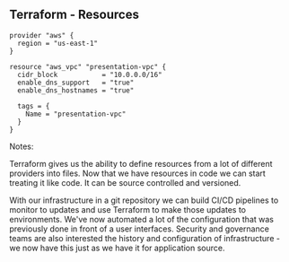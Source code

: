 ## Terraform - Resources

```
provider "aws" {
  region = "us-east-1"
}

resource "aws_vpc" "presentation-vpc" {
  cidr_block           = "10.0.0.0/16"
  enable_dns_support   = "true"
  enable_dns_hostnames = "true"
  
  tags = {
    Name = "presentation-vpc"
  }
}
```

Notes:

Terraform gives us the ability to define resources from a lot of different providers into files.  Now that we have resources in code we can start treating it like code.  It can be source controlled and versioned.

With our infrastructure in a git repository we can build CI/CD pipelines to monitor to updates and use Terraform to make those updates to environments.  We've now automated a lot of the configuration that was previously done in front of a user interfaces.  Security and governance teams are also interested the history and configuration of infrastructure - we now have this just as we have it for application source.